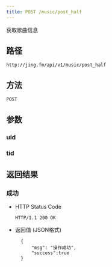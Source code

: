 ```yaml
---
title: POST /music/post_half
---
```


获取歌曲信息

## 路径

    http://jing.fm/api/v1/music/post_half

## 方法
    
    POST

## 参数

### uid

### tid

## 返回结果

### 成功

- HTTP Status Code

    `HTTP/1.1 200 OK`

- 返回值 (JSON格式)

        {
            "msg": "操作成功",
            "success":true
        }
